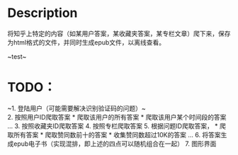 # Description
将知乎上特定的内容（如某用户答案，某收藏夹答案，某专栏文章）爬下来，保存为html格式的文件，并同时生成epub文件，以离线查看。

~test~

# TODO：
   ~1. 登陆用户（可能需要解决识别验证码的问题）~  
    2. 按照用户ID爬取答案
       * 爬取该用户的所有答案
       * 爬取该用户某个时间段的答案
        ...
    3. 按照收藏夹ID爬取答案
    4. 按照专栏爬取答案
    5. 根据问题ID爬取答案，
       * 爬取所有答案
       * 爬取赞同数前十的答案
       * 收集赞同数超过10K的答案
        ... 
    6. 将答案生成epub电子书（实现混排，即上述的四点可以随机组合在一起）
    7. 图形界面